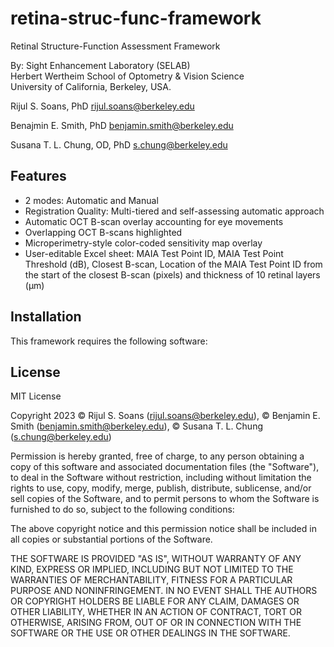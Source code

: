 # retina-struc-func-framework
Retinal Structure-Function Assessment Framework

By:
Sight Enhancement Laboratory (SELAB)  
Herbert Wertheim School of Optometry & Vision Science  
University of California, Berkeley, USA.

Rijul S. Soans, PhD
rijul.soans@berkeley.edu

Benajmin E. Smith, PhD
benjamin.smith@berkeley.edu

Susana T. L. Chung, OD, PhD
s.chung@berkeley.edu

## Features

- 2 modes: Automatic and Manual
- Registration Quality: Multi-tiered and self-assessing automatic approach
- Automatic OCT B-scan overlay accounting for eye movements
- Overlapping OCT B-scans highlighted
- Microperimetry-style color-coded sensitivity map overlay
- User-editable Excel sheet: MAIA Test Point ID, MAIA Test Point Threshold (dB), Closest B-scan, Location of the MAIA Test Point ID from the start of the closest B-scan (pixels) and thickness of 10 retinal layers (μm)

## Installation
This framework requires the following software:

## License
MIT License

Copyright 2023  &copy; Rijul S. Soans (rijul.soans@berkeley.edu), &copy; Benjamin E. Smith (benjamin.smith@berkeley.edu), &copy; Susana T. L. Chung (s.chung@berkeley.edu)

Permission is hereby granted, free of charge, to any person obtaining a copy
of this software and associated documentation files (the "Software"), to deal
in the Software without restriction, including without limitation the rights
to use, copy, modify, merge, publish, distribute, sublicense, and/or sell
copies of the Software, and to permit persons to whom the Software is
furnished to do so, subject to the following conditions:

The above copyright notice and this permission notice shall be included in all
copies or substantial portions of the Software.

THE SOFTWARE IS PROVIDED "AS IS", WITHOUT WARRANTY OF ANY KIND, EXPRESS OR
IMPLIED, INCLUDING BUT NOT LIMITED TO THE WARRANTIES OF MERCHANTABILITY,
FITNESS FOR A PARTICULAR PURPOSE AND NONINFRINGEMENT. IN NO EVENT SHALL THE
AUTHORS OR COPYRIGHT HOLDERS BE LIABLE FOR ANY CLAIM, DAMAGES OR OTHER
LIABILITY, WHETHER IN AN ACTION OF CONTRACT, TORT OR OTHERWISE, ARISING FROM,
OUT OF OR IN CONNECTION WITH THE SOFTWARE OR THE USE OR OTHER DEALINGS IN THE
SOFTWARE.

